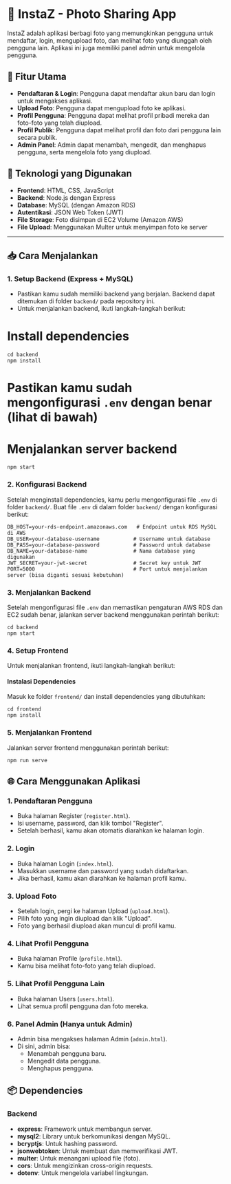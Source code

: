 # 📸 InstaZ - Photo Sharing App

InstaZ adalah aplikasi berbagi foto yang memungkinkan pengguna untuk mendaftar, login, mengupload foto, dan melihat foto yang diunggah oleh pengguna lain. Aplikasi ini juga memiliki panel admin untuk mengelola pengguna.

## 🚀 Fitur Utama

- **Pendaftaran & Login**: Pengguna dapat mendaftar akun baru dan login untuk mengakses aplikasi.
- **Upload Foto**: Pengguna dapat mengupload foto ke aplikasi.
- **Profil Pengguna**: Pengguna dapat melihat profil pribadi mereka dan foto-foto yang telah diupload.
- **Profil Publik**: Pengguna dapat melihat profil dan foto dari pengguna lain secara publik.
- **Admin Panel**: Admin dapat menambah, mengedit, dan menghapus pengguna, serta mengelola foto yang diupload.
  
## 🔧 Teknologi yang Digunakan

- **Frontend**: HTML, CSS, JavaScript
- **Backend**: Node.js dengan Express
- **Database**: MySQL (dengan Amazon RDS)
- **Autentikasi**: JSON Web Token (JWT)
- **File Storage**: Foto disimpan di EC2 Volume (Amazon AWS)
- **File Upload**: Menggunakan Multer untuk menyimpan foto ke server

---

## 📥 Cara Menjalankan

### 1. Setup Backend (Express + MySQL)

- Pastikan kamu sudah memiliki backend yang berjalan. Backend dapat ditemukan di folder `backend/` pada repository ini.
- Untuk menjalankan backend, ikuti langkah-langkah berikut:


# Install dependencies
```
cd backend
npm install
```
# Pastikan kamu sudah mengonfigurasi `.env` dengan benar (lihat di bawah)
# Menjalankan server backend
```
npm start
```
### 2. Konfigurasi Backend

Setelah menginstall dependencies, kamu perlu mengonfigurasi file `.env` di folder `backend/`. Buat file `.env` di dalam folder `backend/` dengan konfigurasi berikut:

```
DB_HOST=your-rds-endpoint.amazonaws.com   # Endpoint untuk RDS MySQL di AWS
DB_USER=your-database-username           # Username untuk database
DB_PASS=your-database-password           # Password untuk database
DB_NAME=your-database-name               # Nama database yang digunakan
JWT_SECRET=your-jwt-secret               # Secret key untuk JWT
PORT=5000                                # Port untuk menjalankan server (bisa diganti sesuai kebutuhan)
```

### 3. Menjalankan Backend

Setelah mengonfigurasi file `.env` dan memastikan pengaturan AWS RDS dan EC2 sudah benar, jalankan server backend menggunakan perintah berikut:

```
cd backend
npm start
```
### 4. Setup Frontend

Untuk menjalankan frontend, ikuti langkah-langkah berikut:

#### Instalasi Dependencies
Masuk ke folder `frontend/` dan install dependencies yang dibutuhkan:

```
cd frontend
npm install
```
### 5. Menjalankan Frontend

Jalankan server frontend menggunakan perintah berikut:

```
npm run serve
```
## 🌐 Cara Menggunakan Aplikasi

### 1. Pendaftaran Pengguna
- Buka halaman Register (`register.html`).
- Isi username, password, dan klik tombol "Register".
- Setelah berhasil, kamu akan otomatis diarahkan ke halaman login.

### 2. Login
- Buka halaman Login (`index.html`).
- Masukkan username dan password yang sudah didaftarkan.
- Jika berhasil, kamu akan diarahkan ke halaman profil kamu.

### 3. Upload Foto
- Setelah login, pergi ke halaman Upload (`upload.html`).
- Pilih foto yang ingin diupload dan klik "Upload".
- Foto yang berhasil diupload akan muncul di profil kamu.

### 4. Lihat Profil Pengguna
- Buka halaman Profile (`profile.html`).
- Kamu bisa melihat foto-foto yang telah diupload.

### 5. Lihat Profil Pengguna Lain
- Buka halaman Users (`users.html`).
- Lihat semua profil pengguna dan foto mereka.

### 6. Panel Admin (Hanya untuk Admin)
- Admin bisa mengakses halaman Admin (`admin.html`).
- Di sini, admin bisa:
  - Menambah pengguna baru.
  - Mengedit data pengguna.
  - Menghapus pengguna.

## 📦 Dependencies

### Backend
- **express**: Framework untuk membangun server.
- **mysql2**: Library untuk berkomunikasi dengan MySQL.
- **bcryptjs**: Untuk hashing password.
- **jsonwebtoken**: Untuk membuat dan memverifikasi JWT.
- **multer**: Untuk menangani upload file (foto).
- **cors**: Untuk mengizinkan cross-origin requests.
- **dotenv**: Untuk mengelola variabel lingkungan.

###

